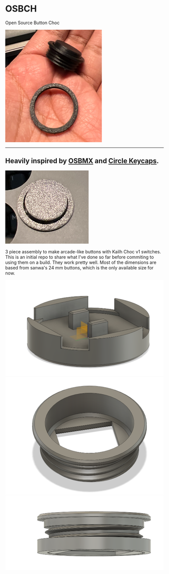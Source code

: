 # OSBCH
Open Source Button Choc

![Assembly](https://github.com/Armastardo/OSBCH/blob/main/Images/assembly.png)

---

## Heavily inspired by [OSBMX](hhttps://github.com/OpenStickCommunity/Hardware/tree/main/OSBMX) and [Circle Keycaps](https://github.com/rana-sylvatica/circle-keycaps).

![Mounted](https://github.com/Armastardo/OSBCH/blob/main/Images/mounted.png)

3 piece assembly to make arcade-like buttons with Kailh Choc v1 switches. This is an initial repo to share what I've done so far before commiting to using them on a build. They work pretty well. Most of the dimensions are based from sanwa's 24 mm buttons, which is the only available size for now.


![Plunger](https://github.com/Armastardo/OSBCH/blob/main/Images/Plunger.png)
![Body](https://github.com/Armastardo/OSBCH/blob/main/Images/Body.png)
![Nut](https://github.com/Armastardo/OSBCH/blob/main/Images/Nut.png)
